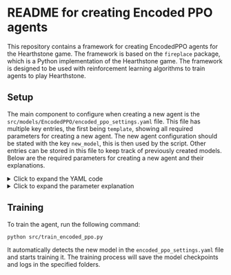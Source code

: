 # README for creating Encoded PPO agents

This repository contains a framework for creating EncodedPPO agents for the Hearthstone game. The framework is based on the `fireplace` package, which is a Python implementation of the Hearthstone game. The framework is designed to be used with reinforcement learning algorithms to train agents to play Hearthstone.

## Setup
The main component to configure when creating a new agent is the `src/models/EncodedPPO/encoded_ppo_settings.yaml` file. This file has multiple key entries, the first being `template`, showing all required parameters for creating a new agent. The new agent configuration should be stated with the key `new_model`, this is then used by the script. Other entries can be stored in this file to keep track of previously created models. Below are the required parameters for creating a new agent and their explanations.


<details>
<summary>Click to expand the YAML code</summary>

```yaml
new_model: # Template for modelling
  general: # General settings
    name: SAVE_FOLDER_NAME
    device: cuda
    embedded: False
    deck_include: False
    deck_include_v2: False
    collect_data: True
    train_encoder: True
    train_controller: True
  data_collection: # Data collection settings
    num_episodes: 1000
    final_reward_mode: 2 # 0: 10 for win and -10 for loss, 1: 100 for win and -100 for loss, else: 1 for win and -1 for loss
    incremental_reward_mode: 0
    class1: all
    class2: all
    deck1: all
    deck2: all
    sampling_agent: RandomAgent
    score_method: None
  encoder: # MultiHeadAutoEncoder settings
    epochs: 50
    batch_size: 128
    learning_rate: 0.001
    latent_dim: 50
    cont_hidden_dim: 128
    disc_hidden_dim: 32
  controller: # Controller settings (PPO-based)
    save_name: PPO_MODEL_NAME
    model_type: Mask
    policy_layers: [512, 512]
    value_layers: [512, 512]
    learning_rate: 0.00001
    gamma: 0.99
    gae_lambda: 0.95
    n_steps: 512
    batch_size: 256
    clip_range: 0.2
    ent_coef: 0.0
    n_epochs: 5
    seed: 42
    total_steps: 1_000_000
    eval_episodes: 5
    final_reward_mode: 2 # 0: 10 for win and -10 for loss, 1: 100 for win and -100 for loss, else: 1 for win and -1 for loss
    incremental_reward_mode: 0
    player_class: all
    player_deck: all
    opponent_class: all
    opponent_deck: all
    mirror_matches: False
    opponent_agent: RandomAgent
    opponent_method: None
    osfp_alpha: None
    osfp_update_freq: None
    tensorboard_log: TENSORBOARD_FOLDER
```

</details>


<details>
<summary>Click to expand the parameter explanation</summary>

The configuration file is divided into several sections, each containing different parameters: `general`, `data_collection`, `encoder`, and `controller`. Each section contains parameters that control the behavior of the agent. The most important parameters are described below:
- `general`: General settings for the agent. 
    - `name`: The `name` parameter specifies the name of the agent. 
    - `device`: The `device` parameter specifies the device to use for training (e.g., `cuda` or `cpu`). 
    - `embedded`: The `embedded` parameter specifies whether to use an embedded model or not. 
    - `deck_include`/`deck_include_v2`: The `deck_include` and `deck_include_v2` parameters specify whether to include the deck in the state representation. 
    - `collect_data`: The `collect_data` parameter specifies whether to collect data during training. 
    - `collect_masks`: The `collect_masks` parameter specifies whether to collect masks during training. 
    - `train_*`: The `train_encoder` and `train_controller` parameters specify whether to train the encoder and controller respectively.
- `data_collection`:
    - `num_episodes`: The `num_episodes` parameter specifies the number of episodes to collect data for. 
    - `final_reward_mode`: The `final_reward_mode` parameter specifies the reward mode for the final reward. 
    - `incremental_reward_mode`: The `incremental_reward_mode` parameter specifies the reward mode for the incremental reward. 
    - `class1`/`class2`: The `class1` and `class2` parameters specify the classes to use for data collection. 
    - `deck1`/`deck2`: The `deck1` and `deck2` parameters specify the decks to use for data collection. 
    - `sampling_agent`: The `sampling_agent` parameter specifies the agent to use for sampling. 
    - `score_method`: The `score_method` parameter specifies the method to use for scoring.
- `encoder`: The `encoder` section contains parameters for the encoder.
    - `epochs`: The `epochs` parameter specifies the number of epochs to train the encoder. 
    - `batch_size`: The `batch_size` parameter specifies the batch size to use for training. 
    - `learning_rate`: The `learning_rate` parameter specifies the learning rate to use for training. 
    - `latent_dim`: The `latent_dim` parameter specifies the latent dimension of the encoder. 
    - `cont_hidden_dim`: The `cont_hidden_dim` parameter specifies the hidden dimension of the controller. 
    - `disc_hidden_dim`: The `disc_hidden_dim` parameter specifies the hidden dimension of the discriminator.
- `controller`: The `controller` section contains parameters for the controller.
    - `save_name`: The `save_name` parameter specifies the name of the controller. 
    - `model_type`: The `model_type` parameter specifies the type of model to use (e.g., `Mask`). 
    - `policy_layers`: The `policy_layers` parameter specifies the layers for the policy network. 
    - `value_layers`: The `value_layers` parameter specifies the layers for the value network. 
    - `learning_rate`: The `learning_rate` parameter specifies the learning rate to use for training. 
    - `gamma`: The `gamma` parameter specifies the discount factor to use for training. 
    - `gae_lambda`: The `gae_lambda` parameter specifies the GAE lambda to use for training. 
    - `n_steps`: The `n_steps` parameter specifies the number of steps to use for training. 
    - `batch_size`: The `batch_size` parameter specifies the batch size to use for training. 
    - `clip_range`: The `clip_range` parameter specifies the clip range to use for training. 
    - `ent_coef`: The `ent_coef` parameter specifies the entropy coefficient to use for training. 
    - `n_epochs`: The `n_epochs` parameter specifies the number of epochs to use for training. 
    - `seed`: The seed used for random number generation.
    - `total_steps`: The total number of steps to train the agent.
    - `eval_episodes`: The number of episodes to evaluate the agent.
    - Other parameters are similar to those in the encoder section.
    - `final_reward_mode`: The `final_reward_mode` parameter specifies the reward mode for the final reward.
    - `incremental_reward_mode`: The `incremental_reward_mode` parameter specifies the reward mode for the incremental reward.
    - `player_class`/`player_deck`: The `player_class` and `player_deck` parameters specify the class and deck to use for the player. (See the list of classes and decks in the `src/run_game.py` file or general README.md)
    - `opponent_class`/`opponent_deck`: The `opponent_class` and `opponent_deck` parameters specify the class and deck to use for the opponent. (See the list of classes and decks in the `src/run_game.py` file or general README.md)
    - `mirror_matches`: The `mirror_matches` parameter specifies whether to use mirror matches or not.
    - `opponent_agent`: The `opponent_agent` parameter specifies the agent to use for the opponent.
    - `opponent_method`: The `opponent_method` parameter specifies the method to use for the opponent.
    - `osfp_alpha`: The `osfp_alpha` parameter specifies the alpha value to use for the OSFP algorithm.
    - `osfp_update_freq`: The `osfp_update_freq` parameter specifies the update frequency for the OSFP algorithm.
    - `tensorboard_log`: The `tensorboard_log` parameter specifies the folder to use for TensorBoard logs.
    

</details>

## Training
To train the agent, run the following command:
```bash
python src/train_encoded_ppo.py
```

It automatically detects the new model in the `encoded_ppo_settings.yaml` file and starts training it. The training process will save the model checkpoints and logs in the specified folders.